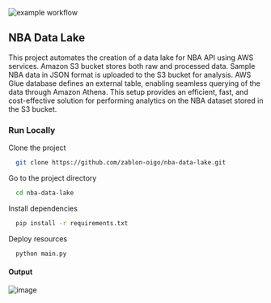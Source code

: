 ![example workflow](https://github.com/zablon-oigo/nba-data-lake/actions/workflows/deploy.yml/badge.svg)


## NBA Data Lake
This project automates the creation of a data lake for NBA API using AWS services. Amazon S3 bucket stores both raw and processed data. Sample NBA data in JSON format is uploaded to the S3 bucket for analysis. AWS Glue database defines an external table, enabling seamless querying of the data through Amazon Athena.
This setup provides an efficient, fast, and cost-effective solution for performing analytics on the NBA dataset stored in the S3 bucket.
### Run Locally

Clone the project

```bash
  git clone https://github.com/zablon-oigo/nba-data-lake.git
```

Go to the project directory

```bash
  cd nba-data-lake
```

Install dependencies

```bash
  pip install -r requirements.txt
```

Deploy resources

```bash
  python main.py
```

#### Output
![image](https://github.com/user-attachments/assets/9c3a4123-0d60-45d1-908f-bc47b164e67b)
